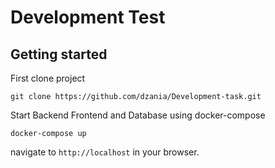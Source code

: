 # Development Test



## Getting started
First clone project
```
git clone https://github.com/dzania/Development-task.git
```

Start Backend Frontend and Database using docker-compose
```
docker-compose up 
```

navigate to `http://localhost` in your browser.

